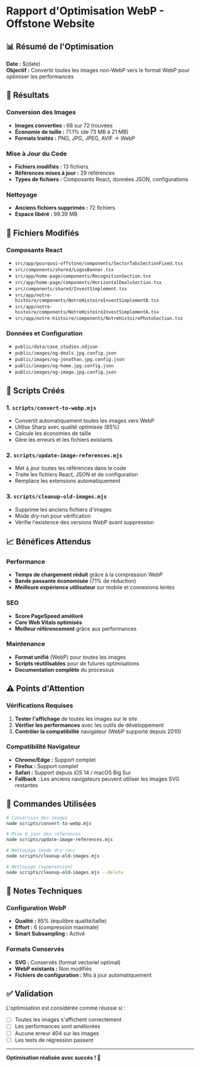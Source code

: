 # Rapport d'Optimisation WebP - Offstone Website

## 📊 Résumé de l'Optimisation

**Date :** $(date)  
**Objectif :** Convertir toutes les images non-WebP vers le format WebP pour optimiser les performances

## 🎯 Résultats

### Conversion des Images
- **Images converties :** 68 sur 72 trouvées
- **Économie de taille :** 71.1% (de 73 MB à 21 MB)
- **Formats traités :** PNG, JPG, JPEG, AVIF → WebP

### Mise à Jour du Code
- **Fichiers modifiés :** 13 fichiers
- **Références mises à jour :** 29 références
- **Types de fichiers :** Composants React, données JSON, configurations

### Nettoyage
- **Anciens fichiers supprimés :** 72 fichiers
- **Espace libéré :** 99.39 MB

## 📁 Fichiers Modifiés

### Composants React
- `src/app/pourquoi-offstone/components/SectorTabsSectionFixed.tsx`
- `src/components/shared/LogosBanner.tsx`
- `src/app/home-page/components/RecognitionSection.tsx`
- `src/app/home-page/components/HorizontalDealsSection.tsx`
- `src/components/shared/InvestSimplement.tsx`
- `src/app/notre-histoire/components/NotreHistoireInvestSimplementB.tsx`
- `src/app/notre-histoire/components/NotreHistoireInvestSimplementA.tsx`
- `src/app/notre-histoire/components/NotreHistoirePhotoSection.tsx`

### Données et Configuration
- `public/data/case_studies.ndjson`
- `public/images/og-deals.jpg.config.json`
- `public/images/og-jonathan.jpg.config.json`
- `public/images/og-home.jpg.config.json`
- `public/images/og-image.jpg.config.json`

## 🚀 Scripts Créés

### 1. `scripts/convert-to-webp.mjs`
- Convertit automatiquement toutes les images vers WebP
- Utilise Sharp avec qualité optimisée (85%)
- Calcule les économies de taille
- Gère les erreurs et les fichiers existants

### 2. `scripts/update-image-references.mjs`
- Met à jour toutes les références dans le code
- Traite les fichiers React, JSON et de configuration
- Remplace les extensions automatiquement

### 3. `scripts/cleanup-old-images.mjs`
- Supprime les anciens fichiers d'images
- Mode dry-run pour vérification
- Vérifie l'existence des versions WebP avant suppression

## 📈 Bénéfices Attendus

### Performance
- **Temps de chargement réduit** grâce à la compression WebP
- **Bande passante économisée** (71% de réduction)
- **Meilleure expérience utilisateur** sur mobile et connexions lentes

### SEO
- **Score PageSpeed amélioré**
- **Core Web Vitals optimisés**
- **Meilleur référencement** grâce aux performances

### Maintenance
- **Format unifié** (WebP) pour toutes les images
- **Scripts réutilisables** pour de futures optimisations
- **Documentation complète** du processus

## ⚠️ Points d'Attention

### Vérifications Requises
1. **Tester l'affichage** de toutes les images sur le site
2. **Vérifier les performances** avec les outils de développement
3. **Contrôler la compatibilité** navigateur (WebP supporté depuis 2010)

### Compatibilité Navigateur
- **Chrome/Edge :** Support complet
- **Firefox :** Support complet
- **Safari :** Support depuis iOS 14 / macOS Big Sur
- **Fallback :** Les anciens navigateurs peuvent utiliser les images SVG restantes

## 🔧 Commandes Utilisées

```bash
# Conversion des images
node scripts/convert-to-webp.mjs

# Mise à jour des références
node scripts/update-image-references.mjs

# Nettoyage (mode dry-run)
node scripts/cleanup-old-images.mjs

# Nettoyage (suppression)
node scripts/cleanup-old-images.mjs --delete
```

## 📝 Notes Techniques

### Configuration WebP
- **Qualité :** 85% (équilibre qualité/taille)
- **Effort :** 6 (compression maximale)
- **Smart Subsampling :** Activé

### Formats Conservés
- **SVG :** Conservés (format vectoriel optimal)
- **WebP existants :** Non modifiés
- **Fichiers de configuration :** Mis à jour automatiquement

## ✅ Validation

L'optimisation est considérée comme réussie si :
- [ ] Toutes les images s'affichent correctement
- [ ] Les performances sont améliorées
- [ ] Aucune erreur 404 sur les images
- [ ] Les tests de régression passent

---

**Optimisation réalisée avec succès ! 🎉**



